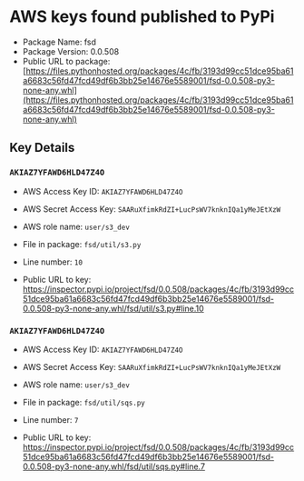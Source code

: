 # AWS keys found published to PyPi

* Package Name: fsd
* Package Version: 0.0.508
* Public URL to package: [https://files.pythonhosted.org/packages/4c/fb/3193d99cc51dce95ba61a6683c56fd47fcd49df6b3bb25e14676e5589001/fsd-0.0.508-py3-none-any.whl](https://files.pythonhosted.org/packages/4c/fb/3193d99cc51dce95ba61a6683c56fd47fcd49df6b3bb25e14676e5589001/fsd-0.0.508-py3-none-any.whl)

## Key Details

### `AKIAZ7YFAWD6HLD47Z4O`

* AWS Access Key ID: `AKIAZ7YFAWD6HLD47Z4O`
* AWS Secret Access Key: `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` 
* AWS role name: `user/s3_dev`
* File in package: `fsd/util/s3.py`
* Line number: `10`

* Public URL to key: https://inspector.pypi.io/project/fsd/0.0.508/packages/4c/fb/3193d99cc51dce95ba61a6683c56fd47fcd49df6b3bb25e14676e5589001/fsd-0.0.508-py3-none-any.whl/fsd/util/s3.py#line.10



### `AKIAZ7YFAWD6HLD47Z4O`

* AWS Access Key ID: `AKIAZ7YFAWD6HLD47Z4O`
* AWS Secret Access Key: `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` 
* AWS role name: `user/s3_dev`
* File in package: `fsd/util/sqs.py`
* Line number: `7`

* Public URL to key: https://inspector.pypi.io/project/fsd/0.0.508/packages/4c/fb/3193d99cc51dce95ba61a6683c56fd47fcd49df6b3bb25e14676e5589001/fsd-0.0.508-py3-none-any.whl/fsd/util/sqs.py#line.7


